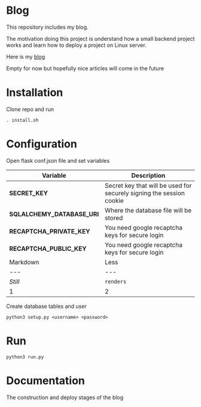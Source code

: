 # Blog

This repository includes my blog.

The motivation doing this project is understand how a small backend project works and learn how to deploy a project on Linux server.

Here is my [blog](http://yasinacierik.xyz)

Empty for now but hopefully nice articles will come in the future

# Installation

Clone repo and run 

`. install.sh`

# Configuration

Open flask conf.json file and set variables


Variable | Description
--- | --- 
 **SECRET_KEY**             | Secret key that will be used for securely signing the session cookie   
 **SQLALCHEMY_DATABASE_URI**|  Where the database file will be stored              
 **RECAPTCHA_PRIVATE_KEY**  | You need google recaptcha keys for secure login  
  **RECAPTCHA_PUBLIC_KEY**   |  You need google recaptcha keys for secure login   
Markdown | Less | Pretty
--- | --- 
*Still* | `renders` | **nicely**
1 | 2 | 3

Create database tables and user

`python3 setup.py <username> <password>`


# Run

`python3 run.py`




# Documentation

The construction and deploy stages of the blog
